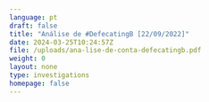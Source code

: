 ```yaml
---
language: pt
draft: false
title: "Análise de #DefecatingB [22/09/2022]"
date: 2024-03-25T10:24:57Z
file: /uploads/ana-lise-de-conta-defecatingb.pdf
weight: 0
layout: none
type: investigations
homepage: false
---
```

